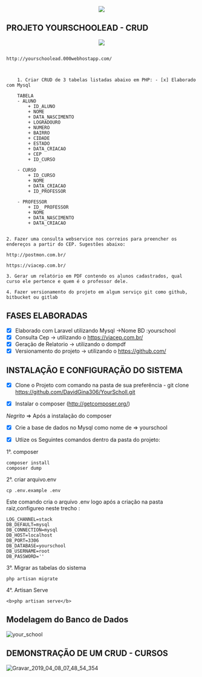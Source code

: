 <p align="center"><img src="https://laravel.com/assets/img/components/logo-laravel.svg"></p>

                                       



## PROJETO YOURSCHOOLEAD - CRUD
<a href="http://yourschoolead.000webhostapp.com/"><p align="center"><img src="http://ap.imagensbrasil.org/images/2019/04/08/logo.png"></p></a>                                     

                                       http://yourschoolead.000webhostapp.com/

    
        
        1. Criar CRUD de 3 tabelas listadas abaixo em PHP: - [x] Elaborado com Mysql
        
        TABELA
        - ALUNO
            + ID_ALUNO
            + NOME
            + DATA_NASCIMENTO
            + LOGRADOURO
            + NUMERO
            + BAIRRO
            + CIDADE
            + ESTADO
            + DATA_CRIACAO
            + CEP
            + ID_CURSO

        - CURSO
            + ID_CURSO
            + NOME
            + DATA_CRIACAO
            + ID_PROFESSOR

        - PROFESSOR
            + ID_ PROFESSOR
            + NOME
            + DATA_NASCIMENTO
            + DATA_CRIACAO


    2. Fazer uma consulta webservice nos correios para preencher os endereços a partir do CEP. Sugestões abaixo: 

    http://postmon.com.br/

    https://viacep.com.br/ 

    3. Gerar um relatório em PDF contendo os alunos cadastrados, qual curso ele pertence e quem é o professor dele. 

    4. Fazer versionamento do projeto em algum serviço git como github, bitbucket ou gitlab
## FASES ELABORADAS
- [x] Elaborado com Laravel utilizando Mysql ->Nome BD :yourschool
- [x] Consulta Cep -> utilizando o  https://viacep.com.br/
- [x] Geração de Relatorio -> utilizando o dompdf
- [x] Versionamento do projeto  -> utilizando o https://github.com/
## INSTALAÇÃO E CONFIGURAÇÃO DO SISTEMA
- [x] Clone o Projeto com comando na pasta de sua preferência  -   git clone https://github.com/DavidGina306/YourScholl.git

- [x] Instalar o composer (http://getcomposer.org/) 
 
 _Negrito_ => Após a instalação do composer
     
- [x] Crie a base de dados no Mysql como nome de => yourschool

- [x] Utlize os Seguintes comandos dentro da pasta do projeto:

 1°. composer
  
    composer install
    composer dump
         
2°. criar arquivo.env

    cp .env.example .env
Este comando cria o arquivo .env logo após a criação na pasta raiz,configureo neste trecho :
        
    LOG_CHANNEL=stack
    DB_DEFAULT=mysql
    DB_CONNECTION=mysql
    DB_HOST=localhost
    DB_PORT=3306
    DB_DATABASE=yourschool
    DB_USERNAME=root
    DB_PASSWORD=''     
    
3°. Migrar as tabelas do sistema
    
    php artisan migrate

4°. Artisan Serve
   
    <b>php artisan serve</b>

## Modelagem do Banco de Dados


![your_school](https://user-images.githubusercontent.com/39013655/55721775-380ea980-59d2-11e9-845f-8fcb91f645b9.jpg)

## DEMONSTRAÇÃO DE UM CRUD - CURSOS


![Gravar_2019_04_08_07_48_54_354](https://user-images.githubusercontent.com/39013655/55722835-5f1aaa80-59d5-11e9-8775-0e074a3e546b.gif)



    
    






